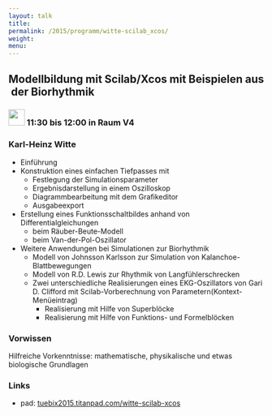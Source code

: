 ```yaml
---
layout: talk
title:
permalink: /2015/programm/witte-scilab_xcos/
weight: 
menu:
---
```

## Modellbildung&nbsp;mit&nbsp;Scilab/Xcos&nbsp;mit&nbsp;Beispielen&nbsp;aus&nbsp;der&nbsp;Biorhythmik

### <img height = "32" src="../../../images/talk.svg"> 11:30 bis 12:00 in Raum V4

### Karl-Heinz&nbsp;Witte

* Einführung
* Konstruktion eines einfachen Tiefpasses mit
    - Festlegung der Simulationsparameter
    - Ergebnisdarstellung in einem Oszilloskop
    - Diagrammbearbeitung mit dem Grafikeditor
    - Ausgabeexport
* Erstellung eines Funktionsschaltbildes anhand von Differentialgleichungen
    - beim Räuber-Beute-Modell
    - beim Van-der-Pol-Oszillator
* Weitere Anwendungen bei Simulationen zur Biorhythmik
    - Modell von Johnsson Karlsson zur Simulation von Kalanchoe-Blattbewegungen
    - Modell von R.D. Lewis zur Rhythmik von Langfühlerschrecken
    - Zwei unterschiedliche Realisierungen eines EKG-Oszillators von Gari D. Clifford mit Scilab-Vorberechnung von Parametern(Kontext-Menüeintrag)
      * Realisierung mit Hilfe von Superblöcke
      * Realisierung mit Hilfe von Funktions- und Formelblöcken

### Vorwissen

Hilfreiche Vorkenntnisse: mathematische, physikalische und etwas biologische Grundlagen

### Links

- pad: <a href="https://tuebix2015.titanpad.com/witte-scilab-xcos" target="_blank">tuebix2015.titanpad.com/witte-scilab-xcos</a>
